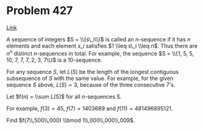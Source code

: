 # Problem 427

[Link](https://projecteuler.net/problem=427)

A sequence of integers $S = \\{s\_i\\}$ is called an $n$-sequence if it has $n$ elements and each element $s\_i$ satisfies $1 \\leq s\_i \\leq n$. Thus there are $n^n$ distinct $n$-sequences in total. For example, the sequence $S = \\{1, 5, 5, 10, 7, 7, 7, 2, 3, 7\\}$ is a $10$-sequence.

For any sequence $S$, let $L(S)$ be the length of the longest contiguous subsequence of $S$ with the same value. For example, for the given sequence $S$ above, $L(S) = 3$, because of the three consecutive $7$'s.

Let $f(n) = \\sum L(S)$ for all $n$-sequences S.

For example, $f(3) = 45$, $f(7) = 1403689$ and $f(11) = 481496895121$.

Find $f(7\\,500\\,000) \\bmod 1\\,000\\,000\\,009$.
